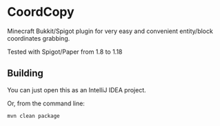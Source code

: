 CoordCopy
=========
Minecraft Bukkit/Spigot plugin for very easy and convenient entity/block coordinates grabbing.

Tested with Spigot/Paper from 1.8 to 1.18

Building
--------
You can just open this as an IntelliJ IDEA project.

Or, from the command line:
```
mvn clean package
```
